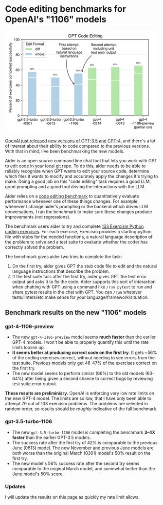 # Code editing benchmarks for OpenAI's "1106" models

[![benchmark results](../assets/benchmarks-1106.svg)](https://aider.chat/assets/benchmarks-1106.svg)

[OpenAI just released new versions of GPT-3.5 and GPT-4](https://openai.com/blog/new-models-and-developer-products-announced-at-devday),
and there's a lot
of interest about their ability to code compared to the previous versions.
With that in mind, I've been benchmarking the new models.

Aider is an open source command line chat tool that lets you work with GPT to edit
code in your local git repo.
To do this, aider needs to be able to reliably recognize when GPT wants to edit
your source code,
determine which files it wants to modify
and accurately apply the changes it's trying to make.
Doing a good job on this "code editing" task requires a good LLM, good prompting and
a good tool driving the interactions with the LLM.

Aider relies on a
[code editing benchmark](https://aider.chat/docs/benchmarks.html)
to quantitatively evaluate
performance
whenever one of these things changes.
For example,
whenever I change aider's prompting or the backend which drives LLM conversations,
I run the benchmark to make sure these changes produce improvements (not regressions).

The benchmark users aider to try and complete
[133 Exercism Python coding exercises](https://github.com/exercism/python).
For each exercise, Exercism provides a starting python file with stubs for the needed functions,
a natural language description of the problem to solve
and a test suite to evaluate whether the coder has correctly solved the problem.

The benchmark gives aider two tries to complete the task:

1. On the first try, aider gives GPT the stub code file to edit and the natural language instructions that describe the problem.
2. If the test suite fails after the first try, aider gives GPT the test error output and asks it to fix the code. Aider supports this sort of interaction when chatting with GPT using a command like `/run pytest` to run and share pytest results in the chat with GPT. You can `/run` whatever tests/linters/etc make sense for your language/framework/situation.

## Benchmark results on the new "1106" models

### gpt-4-1106-preview

- The new `gpt-4-1106-preview` model seems **much faster** than the earlier GPT-4 models. I won't be able to properly quantify this until the rate limits loosen up.
- **It seems better at producing correct code on the first try**. It gets ~56% of the coding exercises correct, without needing to see errors from the test suite. Previous models only get 46-47% of the exercises correct on the first try.
- The new model seems to perform similar (66%) to the old models (63-64%) after being given a second chance to correct bugs by reviewing test suite error output.

**These results are preliminiary.**
OpenAI is enforcing very low
rate limits on the new GPT-4 model. The limits are so low, that
I have only been able to attempt
79
out of 133 exercism problems.
The problems are selected in random order, so results should be *roughly*
indicative of the full benchmark.

### gpt-3.5-turbo-1106

- The new `gpt-3.5-turbo-1106` model is completing the benchmark **3-4X faster** than the earlier GPT-3.5 models.
- The success rate after the first try of 42% is comparable to the previous June (0613) model. The new November and previous June models are both worse than the original March (0301) model's 50% result on the first try.
- The new model's 56% success rate after the second try seems comparable to the original March model, and somewhat better than the June model's 50% score.


### Updates

I will update the results on this page as quickly my rate limit allows.

